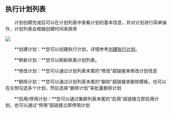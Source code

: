 ## 执行计划列表

　　计划创建完成后可以在计划列表中查看计划的基本信息，并对计划进行简单操作，计划列表会根据创建时间来排序

![](http://kmr-bj.ks3-cn-beijing.ksyun.com/doc_pic/zxjh4.png)


　　**创建计划：**您可以创建执行计划，详情参考[创建执行计划](chuang_jian_zhi_xing_ji_hua.md)。

　　**刷新计划：**您可以刷新欧美计划列表。
  
　　**修改计划：**您可以通过计划列表末尾的“修改”超链接来修改计划信息
  
　　**删除计划：**您可以通过计划列表末尾的“删除”超链接来删除模板，也可以在左侧勾选多个计划，然后选择“删除计划”来批量删除计划
  
　　**启用/停用计划：**您可以通过集群列表末尾的“启用”超链接立即启用计划，也可以通过“停用”超链接立即停用计划
  